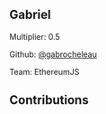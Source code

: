 
## Gabriel
Multiplier: 0.5

Github: [@gabrocheleau](https://github.com/gabrocheleau)

Team: EthereumJS

## Contributions
